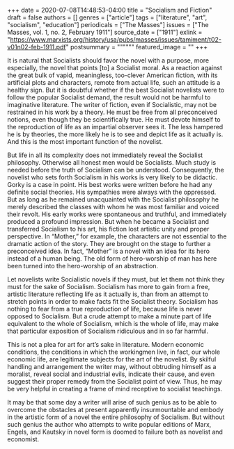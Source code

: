 +++
date = 2020-07-08T14:48:53-04:00
title = "Socialism and Fiction"
draft = false
authors = []
genres = ["article"]
tags = ["literature", "art", "socialism", "education"]
periodicals = ["The Masses"]
issues = ["The Masses, vol. 1, no. 2, February 1911"]
source_date = ["1911"]
exlink = "https://www.marxists.org/history/usa/pubs/masses/issues/tamiment/t02-v01n02-feb-1911.pdf"
postsummary = """"""
featured_image = ""
+++

It is natural that Socialists should favor the novel with a purpose, more especially, the novel that points [to] a Socialist moral. As a reaction against the great bulk of vapid, meaningless, too-clever American fiction, with its artificial plots and characters, remote from actual life, such an attitude is a healthy sign. But it is doubtful whether if the best Socialist novelists were to follow the popular Socialist demand, the result would not be harmful to imaginative literature. The writer of fiction, even if Socialistic, may not be restrained in his work by a theory. He must be free from all preconceived notions, even though they be scientifically true. He must devote himself to the reproduction of life as an impartial observer sees it. The less hampered he is by theories, the more likely he is to see and depict life as it actually is. And this is the most important function of the novelist.

But life in all its complexity does not immediately reveal the Socialist philosophy. Otherwise all honest men would be Socialists. Much study is needed before the truth of Socialism can be understood. Consequently, the novelist who sets forth Socialism in his works is very likely to be didactic. Gorky is a case in point. His best works were written before he had any definite social theories. His sympathies were always with the oppressed. But as long as he remained unacquainted with the Socialist philosophy he merely described the classes with whom he was most familiar and voiced their revolt. His early works were spontaneous and truthful, and immediately produced a profound impression. But when he became a Socialist and transferred Socialism to his art, his fiction lost artistic unity and proper perspective. In “Mother,” for example, the characters are not essential to the dramatic action of the story. They are brought on the stage to further a preconceived idea. In fact, “Mother” is a novel with an idea for its hero instead of a human being. The old form of hero-worship of man has here been turned into the hero-worship of an abstraction.

Let novelists write Socialistic novels if they must, but let them not think they must for the sake of Socialism. Socialism has more to gain from a free, artistic literature reflecting life as it actually is, than from an attempt to stretch points in order to make facts fit the Socialist theory. Socialism has nothing to fear from a true reproduction of life, because life is never opposed to Socialism. But a crude attempt to make a minute part of life equivalent to the whole of Socialism, which is the whole of life, may make that particular exposition of Socialism ridiculous and in so far harmful.

This is not a plea for art for art’s sake in literature. Modern economic conditions, the conditions in which the workingmen live, in fact, our whole economic life, are legitimate subjects for the art of the novelist. By skilful handling and arrangement the writer may, without obtruding himself as a moralist, reveal social and industrial evils, indicate their cause, and even suggest their proper remedy from the Socialist point of view. Thus, he may be very helpful in creating a frame of mind receptive to socialist teachings.

It may be that some day a writer will arise of such genius as to be able to overcome the obstacles at present apparently insurmountable and embody in the artistic form of a novel the entire philosophy of Socialism. But without such genius the author who attempts to write popular editions of Marx, Engels, and Kautsky in novel form is doomed to failure both as novelist and economist.
